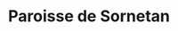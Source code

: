 ---
title: Paroisse de Sornetan
name: Sornetan
site: https://www.par8.ch/
territoire:
    - Petit-Val
NPA:
    - 2715
    - 2716
meta:
    - Châtelat
    - Moron
    - Fornet-Dessous
    - Monible
    - Sornetan
    - Souboz
    - Rebévelier
    - Lajoux
    - Fornet-Dessus
    - Les Genevez
    - Les Écorcheresses
    - Le Pichoux
region: Par8
---